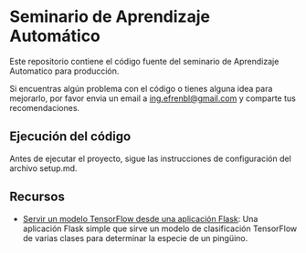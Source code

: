 # Seminario de Aprendizaje Automático

Este repositorio contiene el código fuente del seminario de Aprendizaje Automatico para producción.

Si encuentras algún problema con el código o tienes alguna idea para mejorarlo, por favor envia un email a ing.efrenbl@gmail.com y comparte tus recomendaciones.

## Ejecución del código

Antes de ejecutar el proyecto, sigue las instrucciones de configuración del archivo setup.md. 

## Recursos

* [Servir un modelo TensorFlow desde una aplicación Flask](https://github.com/efrenbl/ml_course/blob/main/program/serving/flask/README.md): Una aplicación Flask simple que sirve un modelo de clasificación TensorFlow de varias clases para determinar la especie de un pingüino.
